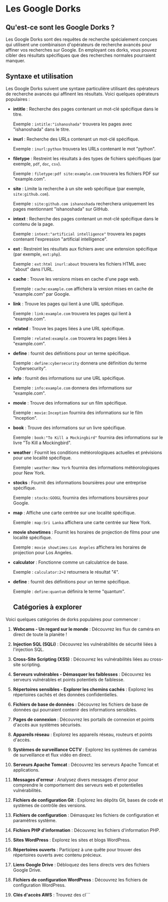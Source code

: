 # Les Google Dorks

## Qu'est-ce sont les Google Dorks ?

Les Google Dorks sont des requêtes de recherche spécialement conçues qui utilisent une combinaison d'opérateurs de recherche avancés pour affiner vos recherches sur Google. En employant ces dorks, vous pouvez cibler des résultats spécifiques que des recherches normales pourraient manquer.

## Syntaxe et utilisation

Les Google Dorks suivent une syntaxe particulière utilisant des opérateurs de recherche avancés qui affinent les résultats. Voici quelques opérateurs populaires :

- **intitle** : Recherche des pages contenant un mot-clé spécifique dans le titre.

  Exemple : `intitle:"ishanoshada"` trouvera les pages avec "ishanoshada" dans le titre.

- **inurl** : Recherche des URLs contenant un mot-clé spécifique.

  Exemple : `inurl:python` trouvera les URLs contenant le mot "python".

- **filetype** : Restreint les résultats à des types de fichiers spécifiques (par exemple, `pdf`, `doc`, `csv`).

  Exemple : `filetype:pdf site:example.com` trouvera les fichiers PDF sur "example.com".

- **site** : Limite la recherche à un site web spécifique (par exemple, `site:github.com`).

  Exemple : `site:github.com ishanoshada` recherchera uniquement les pages mentionnant "ishanoshada" sur GitHub.

- **intext** : Recherche des pages contenant un mot-clé spécifique dans le contenu de la page.

  Exemple : `intext:"artificial intelligence"` trouvera les pages contenant l'expression "artificial intelligence".

- **ext** : Restreint les résultats aux fichiers avec une extension spécifique (par exemple, `ext:php`).

  Exemple : `ext:html inurl:about` trouvera les fichiers HTML avec "about" dans l'URL.

- **cache** : Trouve les versions mises en cache d'une page web.

  Exemple : `cache:example.com` affichera la version mises en cache de "example.com" par Google.

- **link** : Trouve les pages qui lient à une URL spécifique.

  Exemple : `link:example.com` trouvera les pages qui lient à "example.com".

- **related** : Trouve les pages liées à une URL spécifique.

  Exemple : `related:example.com` trouvera les pages liées à "example.com".

- **define** : fournit des définitions pour un terme spécifique.

  Exemple : `define:cybersecurity` donnera une définition du terme "cybersecurity".

- **info** : fournit des informations sur une URL spécifique.

  Exemple : `info:example.com` donnera des informations sur "example.com".

- **movie** : Trouve des informations sur un film spécifique.

  Exemple : `movie:Inception` fournira des informations sur le film "Inception".

- **book** : Trouve des informations sur un livre spécifique.

  Exemple : `book:"To Kill a Mockingbird"` fournira des informations sur le livre "To Kill a Mockingbird".

- **weather** : Fournit les conditions météorologiques actuelles et prévisions pour une localité spécifique.

  Exemple : `weather:New York` fournira des informations météorologiques pour New York.

- **stocks** : Fournit des informations boursières pour une entreprise spécifique.

  Exemple : `stocks:GOOGL` fournira des informations boursières pour Google.

- **map** : Affiche une carte centrée sur une localité spécifique.

  Exemple : `map:Sri Lanka` affichera une carte centrée sur New York.

- **movie showtimes** : Fournit les horaires de projection de films pour une localité spécifique.

  Exemple : `movie showtimes:Los Angeles` affichera les horaires de projection pour Los Angeles.

- **calculator** : Fonctionne comme un calculatrice de base.

  Exemple : `calculator:2+2` retournera le résultat "4".

- **define** : fournit des définitions pour un terme spécifique.

  Exemple : `define:quantum` définira le terme "quantum".



  ## Catégories à explorer

Voici quelques catégories de dorks populaires pour commencer :

1. **Webcams - Un regard sur le monde** : Découvrez les flux de caméra en direct de toute la planète !

2. **Injection SQL (SQLi)** : Découvrez les vulnérabilités de sécurité liées à l'injection SQL.

3. **Cross-Site Scripting (XSS)** : Découvrez les vulnérabilités liées au cross-site scripting.

4. **Serveurs vulnérables - Démasquer les faiblesses** : Découvrez les serveurs vulnérables et points potentiels de faiblesse.

5. **Répertoires sensibles - Explorer les chemins cachés** : Explorez les répertoires cachés et des données confidentielles.

6. **Fichiers de base de données** : Découvrez les fichiers de base de données qui pourraient contenir des informations sensibles.

7. **Pages de connexion** : Découvrez les portails de connexion et points d'accès aux systèmes sécurisés.

8. **Appareils réseau** : Explorez les appareils réseau, routeurs et points d'accès.

9. **Systèmes de surveillance CCTV** : Explorez les systèmes de caméras de surveillance et flux vidéo en direct.

10. **Serveurs Apache Tomcat** : Découvrez les serveurs Apache Tomcat et applications.

11. **Messages d'erreur** : Analysez divers messages d'error pour comprendre le comportement des serveurs web et potentielles vulnérabilités.

12. **Fichiers de configuration Git** : Explorez les dépôts Git, bases de code et systèmes de contrôle des versions.

13. **Fichiers de configuration** : Démasquez les fichiers de configuration et paramètres système.

14. **Fichiers PHP d'information** : Découvrez les fichiers d'information PHP.

15. **Sites WordPress** : Explorez les sites et blogs WordPress.

16. **Répertoires ouverts** : Participez à une quête pour trouver des répertoires ouverts avec contenu précieux.

17. **Liens Google Drive** : Débloquez des liens directs vers des fichiers Google Drive.

18. **Fichiers de configuration WordPress** : Découvrez les fichiers de configuration WordPress.

19. **Clés d'accès AWS** : Trouvez des cl```
